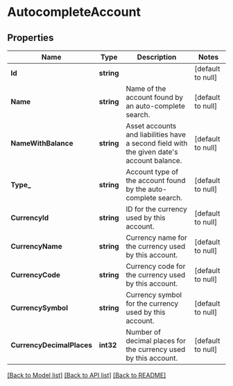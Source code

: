 # AutocompleteAccount

## Properties
Name | Type | Description | Notes
------------ | ------------- | ------------- | -------------
**Id** | **string** |  | [default to null]
**Name** | **string** | Name of the account found by an auto-complete search. | [default to null]
**NameWithBalance** | **string** | Asset accounts and liabilities have a second field with the given date&#x27;s account balance. | [default to null]
**Type_** | **string** | Account type of the account found by the auto-complete search. | [default to null]
**CurrencyId** | **string** | ID for the currency used by this account. | [default to null]
**CurrencyName** | **string** | Currency name for the currency used by this account. | [default to null]
**CurrencyCode** | **string** | Currency code for the currency used by this account. | [default to null]
**CurrencySymbol** | **string** | Currency symbol for the currency used by this account. | [default to null]
**CurrencyDecimalPlaces** | **int32** | Number of decimal places for the currency used by this account. | [default to null]

[[Back to Model list]](../README.md#documentation-for-models) [[Back to API list]](../README.md#documentation-for-api-endpoints) [[Back to README]](../README.md)

